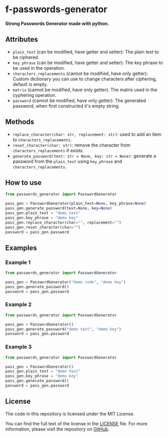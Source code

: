 # f-passwords-generator

<b>Strong Passwords Generator made with python.</b>

## Attributes

- `plain_text` (can be modified, have getter and setter): The plain text to be ciphered.
- `key_phrase` (can be modified, have getter and setter): The key phrase to be used in the operation.
- `characters_replacements` (cannot be modified, have only getter): Custom dictionary you can use to change characters after ciphering, default is empty.
- `matrix` (cannot be modified, have only getter): The matrix used in the cyphering operation.
- `password` (cannot be modified, have only getter): The generated password, when first constructed it's empty string.

## Methods

- `replace_character(char: str, replacement: str)`: used to add an item to `characters_replacements`.
- `reset_character(char: str)`: remove the character from `characters_replacements` if exists.
- `generate_password(text: str = None, key: str = None)`: generate a password from the `plain_text` using `key_phrase` and `characters_replacements`.

## How to use

```python
from passwords_generator import PasswordGenerator

pass_gen = PasswordGenerator(plain_text=None, key_phrase=None)
pass_gen.generate_password(text=None, key=None)
pass_gen.plain_text = "demo text"
pass_gen.key_phrase = "demo key"
pass_gen.replace_character(char="", replacement="")
pass_gen.reset_character(char="")
password = pass_gen.password
```

## Examples

### Example 1

```python
from passwords_generator import PasswordGenerator

pass_gen = PasswordGenerator("demo code", "demo key")
pass_gen.generate_password()
password = pass_gen.password
```

### Example 2

```python
from passwords_generator import PasswordGenerator

pass_gen = PasswordGenerator()
pass_gen.generate_password("demo text", "demo key")
password = pass_gen.password
```

### Example 3

```python
from passwords_generator import PasswordGenerator

pass_gen = PasswordGenerator()
pass_gen.plain_text = "demo text"
pass_gen.key_phrase = "demo key"
pass_gen.generate_password()
password = pass_gen.password
```

## License

The code in this repository is licensed under the MIT License.

You can find the full text of the license in the [LICENSE](https://github.com/fathiabdelmalek/f-passwords-generator/blob/main/LICENSE) file. For more information, please visit the repository on [GitHub](https://github.com/fathiabdelmalek/f-passwords-generator).
